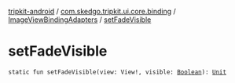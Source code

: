 [tripkit-android](../../index.md) / [com.skedgo.tripkit.ui.core.binding](../index.md) / [ImageViewBindingAdapters](index.md) / [setFadeVisible](./set-fade-visible.md)

# setFadeVisible

`static fun setFadeVisible(view: View!, visible: `[`Boolean`](https://kotlinlang.org/api/latest/jvm/stdlib/kotlin/-boolean/index.html)`): `[`Unit`](https://kotlinlang.org/api/latest/jvm/stdlib/kotlin/-unit/index.html)